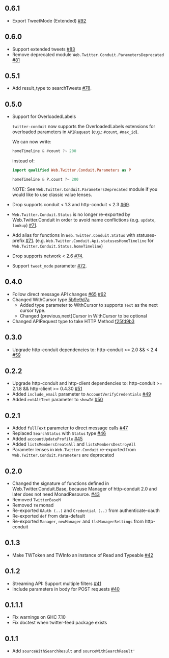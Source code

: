 ## 0.6.1

*  Export TweetMode (Extended) [#92](https://github.com/himura/twitter-conduit/pull/92)

## 0.6.0

* Support extended tweets [#83](https://github.com/himura/twitter-conduit/pull/83)
* Remove deprecated module `Web.Twitter.Conduit.ParametersDeprecated` [#81](https://github.com/himura/twitter-conduit/pull/81)

## 0.5.1

* Add result_type to searchTweets [#78](https://github.com/himura/twitter-conduit/pull/78).

## 0.5.0

* Support for OverloadedLabels

  `twitter-conduit` now supports the OverloadedLabels extensions for overloaded parameters in `APIRequest` (e.g.: `#count`, `#max_id`).

  We can now write:

  ```haskell
  homeTimeline & #count ?~ 200
  ```

  instead of:

  ```haskell
  import qualified Web.Twitter.Conduit.Parameters as P

  homeTimeline & P.count ?~ 200
  ```

  NOTE: See `Web.Twitter.Conduit.ParametersDeprecated` module if you would like to use classic value lenses.

* Drop supports conduit < 1.3 and http-conduit < 2.3 [#69](https://github.com/himura/twitter-conduit/pull/69).
* `Web.Twitter.Conduit.Status` is no longer re-exported by Web.Twitter.Conduit in order to avoid name conflictions (e.g. `update`, `lookup`) [#71](https://github.com/himura/twitter-conduit/pull/71).
* Add alias for functions in `Web.Twitter.Conduit.Status` with statuses- prefix [#71](https://github.com/himura/twitter-conduit/pull/71).
  (e.g. `Web.Twitter.Conduit.Api.statusesHomeTimeline` for `Web.Twitter.Conduit.Status.homeTimeline`)
* Drop supports network < 2.6 [#74](https://github.com/himura/twitter-conduit/pull/74).
* Support `tweet_mode` parameter [#72](https://github.com/himura/twitter-conduit/pull/72).

## 0.4.0

* Follow direct message API changes [#65](https://github.com/himura/twitter-conduit/pull/65) [#62](https://github.com/himura/twitter-conduit/pull/62)
* Changed WithCursor type [5b9e9d7a](https://github.com/himura/twitter-conduit/commit/5b9e9d7a13d33327fe637cae8e2359a38fce92b5)
    * Added type parameter to WithCursor to supports `Text` as the next cursor type.
    * Changed {previous,next}Cursor in WithCursor to be optional
* Changed APIRequest type to take HTTP Method [f25fd9b3](https://github.com/himura/twitter-conduit/commit/f25fd9b3b860032f384d01b3457ea896e596366b)

## 0.3.0

* Upgrade http-conduit dependencies to:
  http-conduit >= 2.0 && < 2.4 [#59](https://github.com/himura/twitter-conduit/pull/59)

## 0.2.2

* Upgrade http-conduit and http-client dependencies to:
  http-conduit >= 2.1.8 && http-client >= 0.4.30 [#51](https://github.com/himura/twitter-conduit/pull/51)
* Added `include_email` parameter to `AccountVerifyCredentials` [#49](https://github.com/himura/twitter-conduit/pull/49)
* Added `extAltText` parameter to `showId` [#50](https://github.com/himura/twitter-conduit/pull/50)

## 0.2.1

* Added `fullText` parameter to direct message calls [#47](https://github.com/himura/twitter-conduit/pull/47)
* Replaced `SearchStatus` with `Status` type [#46](https://github.com/himura/twitter-conduit/pull/46)
* Added `accountUpdateProfile` [#45](https://github.com/himura/twitter-conduit/pull/45)
* Added `listsMembersCreateAll` and `listsMembersDestroyAll`
* Parameter lenses in `Web.Twitter.Conduit` re-exported from `Web.Twitter.Conduit.Parameters` are deprecated

## 0.2.0

* Changed the signature of functions defined in Web.Twitter.Conduit.Base,
  because Manager of http-conduit 2.0 and later does not need MonadResource.
  [#43](https://github.com/himura/twitter-conduit/issues/43)
* Removed `TwitterBaseM`
* Removed `TW` monad
* Re-exported `OAuth (..)` and `Credential (..)` from authenticate-oauth
* Re-exported `def` from data-default
* Re-exported `Manager`, `newManager` and `tlsManagerSettings` from http-conduit

## 0.1.3

* Make TWToken and TWInfo an instance of Read and Typeable [#42](https://github.com/himura/twitter-conduit/issues/42)

## 0.1.2

* Streaming API: Support multiple filters [#41](https://github.com/himura/twitter-conduit/issues/41)
* Include parameters in body for POST requests [#40](https://github.com/himura/twitter-conduit/issues/40)

## 0.1.1.1

* Fix warnings on GHC 7.10
* Fix doctest when twitter-feed package exists

## 0.1.1

* Add `sourceWithSearchResult` and `sourceWithSearchResult'`
